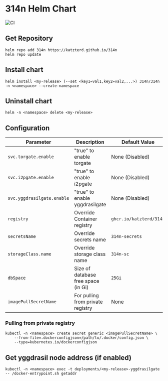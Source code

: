 # 314n Helm Chart
![CI](https://img.shields.io/github/actions/workflow/status/katzterd/314n/helm-build.yml?label=Chart&logo=helm&style=for-the-badge)

## Get Repository

```console
helm repo add 314n https://katzterd.github.io/314n
helm repo update
```

## Install chart

```console
helm install <my-release> (--set <key1=val1,key2=val2,...>) 314n/314n -n <namespace> --create-namespace
```

## Uninstall chart

```console
helm -n <namespace> delete <my-release>
```

## Configuration

| Parameter                                  | Description                                   | Default Value                                           |
|--------------------------------------------|-----------------------------------------------|---------------------------------------------------------|
| `svc.torgate.enable`                       | "true" to enable torgate                      | None (Disabled)                                         |
| `svc.i2pgate.enable`                       | "true" to enable i2pgate                      | None (Disabled)                                         |
| `svc.yggdrasilgate.enable`                 | "true" to enable yggdrasilgate                | None (Disabled)                                         |
| `registry`                                 | Override Container registry                   | `ghcr.io/katzterd/314n`                                 |
| `secretsName`                              | Override secrets name                         | `314n-secrets`                                          |
| `storageClass.name`                        | Override storage class name                   | `314n-sc`                                               |
| `dbSpace`                                  | Size of database free space (in Gi)           | `25Gi`                                                  |
| `imagePullSecretName`                      | For pulling from private registry             | None                                                    |


### Pulling from private registry
```console
kubectl -n <namespace> create secret generic <imagePullSecretName> \ 
    --from-file=.dockerconfigjson=/path/to/.docker/config.json \
    --type=kubernetes.io/dockerconfigjson
```

## Get yggdrasil node address (if enabled)
```console
kubectl -n <namespace> exec -t deployments/<my-release>-yggdrasilgate -- /docker-entrypoint.sh getaddr
```
